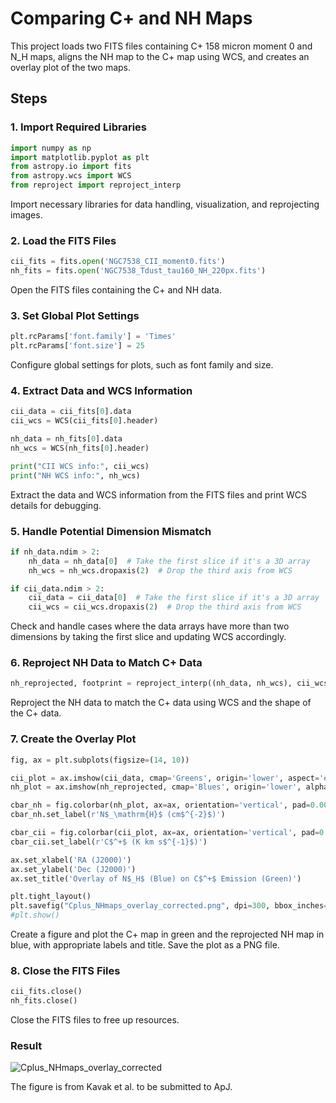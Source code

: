 
# Comparing C+ and NH Maps

This project loads two FITS files containing C+ 158 micron moment 0 and N_H maps, aligns the NH map to the C+ map using WCS, and creates an overlay plot of the two maps.

## Steps

### 1. Import Required Libraries
```python
import numpy as np
import matplotlib.pyplot as plt
from astropy.io import fits
from astropy.wcs import WCS
from reproject import reproject_interp
```
Import necessary libraries for data handling, visualization, and reprojecting images.

### 2. Load the FITS Files
```python
cii_fits = fits.open('NGC7538_CII_moment0.fits')
nh_fits = fits.open('NGC7538_Tdust_tau160_NH_220px.fits')
```
Open the FITS files containing the C+ and NH data.

### 3. Set Global Plot Settings
```python
plt.rcParams['font.family'] = 'Times'
plt.rcParams['font.size'] = 25
```
Configure global settings for plots, such as font family and size.

### 4. Extract Data and WCS Information
```python
cii_data = cii_fits[0].data
cii_wcs = WCS(cii_fits[0].header)

nh_data = nh_fits[0].data
nh_wcs = WCS(nh_fits[0].header)

print("CII WCS info:", cii_wcs)
print("NH WCS info:", nh_wcs)
```
Extract the data and WCS information from the FITS files and print WCS details for debugging.

### 5. Handle Potential Dimension Mismatch
```python
if nh_data.ndim > 2:
    nh_data = nh_data[0]  # Take the first slice if it's a 3D array
    nh_wcs = nh_wcs.dropaxis(2)  # Drop the third axis from WCS

if cii_data.ndim > 2:
    cii_data = cii_data[0]  # Take the first slice if it's a 3D array
    cii_wcs = cii_wcs.dropaxis(2)  # Drop the third axis from WCS
```
Check and handle cases where the data arrays have more than two dimensions by taking the first slice and updating WCS accordingly.

### 6. Reproject NH Data to Match C+ Data
```python
nh_reprojected, footprint = reproject_interp((nh_data, nh_wcs), cii_wcs, shape_out=cii_data.shape)
```
Reproject the NH data to match the C+ data using WCS and the shape of the C+ data.

### 7. Create the Overlay Plot
```python
fig, ax = plt.subplots(figsize=(14, 10))

cii_plot = ax.imshow(cii_data, cmap='Greens', origin='lower', aspect='equal', vmin=0, vmax=400)
nh_plot = ax.imshow(nh_reprojected, cmap='Blues', origin='lower', alpha=0.5, aspect='equal', vmin=18, vmax=28)

cbar_nh = fig.colorbar(nh_plot, ax=ax, orientation='vertical', pad=0.00, aspect=28)
cbar_nh.set_label(r'N$_\mathrm{H}$ (cm$^{-2}$)')

cbar_cii = fig.colorbar(cii_plot, ax=ax, orientation='vertical', pad=0.00, aspect=28)
cbar_cii.set_label(r'C$^+$ (K km s$^{-1}$)')

ax.set_xlabel('RA (J2000)')
ax.set_ylabel('Dec (J2000)')
ax.set_title('Overlay of N$_H$ (Blue) on C$^+$ Emission (Green)')

plt.tight_layout()
plt.savefig("Cplus_NHmaps_overlay_corrected.png", dpi=300, bbox_inches='tight')
#plt.show()
```
Create a figure and plot the C+ map in green and the reprojected NH map in blue, with appropriate labels and title. Save the plot as a PNG file.

### 8. Close the FITS Files
```python
cii_fits.close()
nh_fits.close()
```
Close the FITS files to free up resources.


### Result

![Cplus_NHmaps_overlay_corrected](https://github.com/umitkavak/TwoColorMap/assets/26542534/ceb95a8a-55d9-455f-92d7-32591fcb2ceb)


The figure is from Kavak et al. to be submitted to ApJ.

